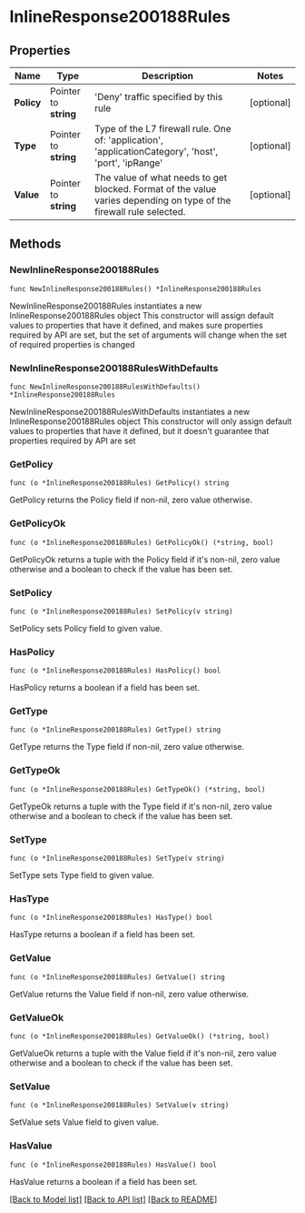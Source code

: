 # InlineResponse200188Rules

## Properties

Name | Type | Description | Notes
------------ | ------------- | ------------- | -------------
**Policy** | Pointer to **string** | &#39;Deny&#39; traffic specified by this rule | [optional] 
**Type** | Pointer to **string** | Type of the L7 firewall rule. One of: &#39;application&#39;, &#39;applicationCategory&#39;, &#39;host&#39;, &#39;port&#39;, &#39;ipRange&#39; | [optional] 
**Value** | Pointer to **string** | The value of what needs to get blocked. Format of the value varies depending on type of the firewall rule selected. | [optional] 

## Methods

### NewInlineResponse200188Rules

`func NewInlineResponse200188Rules() *InlineResponse200188Rules`

NewInlineResponse200188Rules instantiates a new InlineResponse200188Rules object
This constructor will assign default values to properties that have it defined,
and makes sure properties required by API are set, but the set of arguments
will change when the set of required properties is changed

### NewInlineResponse200188RulesWithDefaults

`func NewInlineResponse200188RulesWithDefaults() *InlineResponse200188Rules`

NewInlineResponse200188RulesWithDefaults instantiates a new InlineResponse200188Rules object
This constructor will only assign default values to properties that have it defined,
but it doesn't guarantee that properties required by API are set

### GetPolicy

`func (o *InlineResponse200188Rules) GetPolicy() string`

GetPolicy returns the Policy field if non-nil, zero value otherwise.

### GetPolicyOk

`func (o *InlineResponse200188Rules) GetPolicyOk() (*string, bool)`

GetPolicyOk returns a tuple with the Policy field if it's non-nil, zero value otherwise
and a boolean to check if the value has been set.

### SetPolicy

`func (o *InlineResponse200188Rules) SetPolicy(v string)`

SetPolicy sets Policy field to given value.

### HasPolicy

`func (o *InlineResponse200188Rules) HasPolicy() bool`

HasPolicy returns a boolean if a field has been set.

### GetType

`func (o *InlineResponse200188Rules) GetType() string`

GetType returns the Type field if non-nil, zero value otherwise.

### GetTypeOk

`func (o *InlineResponse200188Rules) GetTypeOk() (*string, bool)`

GetTypeOk returns a tuple with the Type field if it's non-nil, zero value otherwise
and a boolean to check if the value has been set.

### SetType

`func (o *InlineResponse200188Rules) SetType(v string)`

SetType sets Type field to given value.

### HasType

`func (o *InlineResponse200188Rules) HasType() bool`

HasType returns a boolean if a field has been set.

### GetValue

`func (o *InlineResponse200188Rules) GetValue() string`

GetValue returns the Value field if non-nil, zero value otherwise.

### GetValueOk

`func (o *InlineResponse200188Rules) GetValueOk() (*string, bool)`

GetValueOk returns a tuple with the Value field if it's non-nil, zero value otherwise
and a boolean to check if the value has been set.

### SetValue

`func (o *InlineResponse200188Rules) SetValue(v string)`

SetValue sets Value field to given value.

### HasValue

`func (o *InlineResponse200188Rules) HasValue() bool`

HasValue returns a boolean if a field has been set.


[[Back to Model list]](../README.md#documentation-for-models) [[Back to API list]](../README.md#documentation-for-api-endpoints) [[Back to README]](../README.md)


